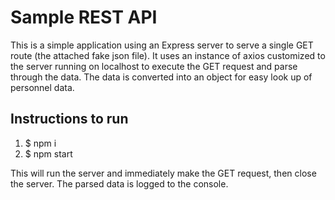 # Sample REST API
This is a simple application using an Express server to serve a single GET route (the attached fake json file). It uses an instance of axios customized to the server running on localhost to execute the GET request and parse through the data. The data is converted into an object for easy look up of personnel data.

## Instructions to run
1. $ npm i
2. $ npm start

This will run the server and immediately make the GET request, then close the server. The parsed data is logged to the console.
